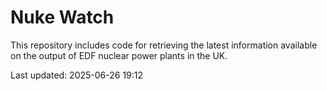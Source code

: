 # Nuke Watch

This repository includes code for retrieving the latest information available on the output of EDF nuclear power plants in the UK.

Last updated: 2025-06-26 19:12
